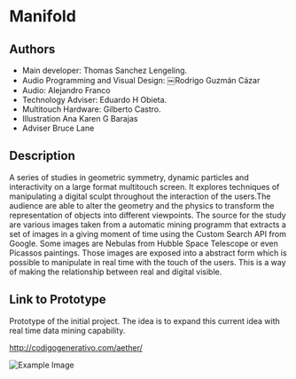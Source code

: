 # Manifold


## Authors
- Main developer: Thomas Sanchez Lengeling.
- Audio Programming and Visual Design: ￼Rodrigo Guzmán Cázar
- Audio: Alejandro Franco
- Technology Adviser: Eduardo H Obieta.
- Multitouch Hardware: Gilberto Castro.
- Illustration Ana Karen G Barajas
- Adviser Bruce Lane

## Description

A series of studies in geometric symmetry, dynamic particles and interactivity on a large format multitouch screen. It explores techniques of manipulating a digital sculpt throughout the interaction of the users.The audience are able to alter the geometry and the physics to transform the representation of objects into different viewpoints. The source for the study are various images taken from a automatic mining programm that extracts a set of images in a giving moment of time using the Custom Search API from Google. Some images are Nebulas from Hubble Space Telescope or even Picassos paintings. Those images are exposed into a abstract form which is possible to manipulate in real time with the touch of the users. This is a way of making the relationship between real and digital visible.

## Link to Prototype

Prototype of the initial project. The idea is to expand this current idea with real time data mining capability.  

http://codigogenerativo.com/aether/

![Example Image](http://codigogenerativo.com/wp-content/uploads/eather_03.jpg "Interaction")
